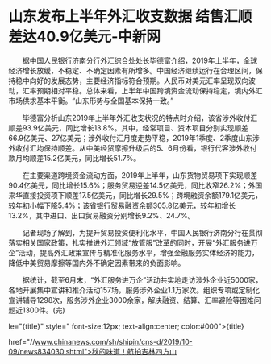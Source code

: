 # 山东发布上半年外汇收支数据 结售汇顺差达40.9亿美元-中新网

　　据中国人民银行济南分行外汇综合处处长毕德富介绍，2019年上半年，全球经济增长放缓，不稳定、不确定因素有所增多。中国经济继续运行在合理区间，保持稳中向好的发展态势，主要经济指标符合预期。人民币对美元汇率呈现双向波动，汇率预期相对平稳。总体来看，上半年中国跨境资金流动保持稳定，境内外汇市场供求基本平衡。“山东形势与全国基本保持一致。”

　　毕德富分析山东2019年上半年外汇收支状况的特点时介绍，该省涉外收付汇顺差93.9亿美元，同比增长13.8%。其中，经常项目、资本项目分别实现顺差66.9亿美元、27亿美元；涉外收付汇月度走势平稳，2019年1季度、2季度山东涉外收付汇均保持顺差。从中美经贸摩擦升级后的5、6月份看，银行代客涉外收付款月均顺差15.2亿美元，同比增长51.7%。

　　在主要渠道跨境资金流动方面，2019年上半年，山东货物贸易项下实现顺差90.4亿美元，同比增长15.6%；服务贸易逆差14.5亿美元，同比收窄26.2%；外国来华直接投资项下顺差17.5亿美元，同比增长29.5%；跨境融资余额179.1亿美元，较年初小幅下降5.4%；该省银行贸易融资余额305.8亿美元，较年初增长13.2%，其中进口、出口贸易融资分别增长9.2%、24.7%。

　　记者现场了解到，为提升贸易投资便利化水平，中国人民银行济南分行在贯彻落实相关国家政策，扎实推进外汇领域“放管服”改革的同时，开展“外汇服务进万企”活动，提高外汇政策宣传与精准化服务水平，增强金融服务实体经济的能力，降低中美贸易摩擦等国内外不确定因素带来的负面影响。

　　据统计，截至6月末，“外汇服务进万企”活动共实地走访涉外企业近5000家，各地开展集中宣讲和推介活动157场，服务涉外企业1.1万家次。组织专项或定制化宣讲辅导1298次，服务涉外企业3000余家，解决融资、结算、汇率避险等困难问题近1300件。(完)

le="{title}" style=" font-size:12px; text-align:center; color:#000">{title}

href="//www.chinanews.com/sh/shipin/cns-d/2019/10-09/news834030.shtml">秋的味道！航拍吉林四方山
